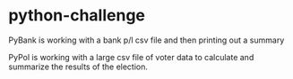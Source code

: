 # python-challenge

PyBank is working with a bank p/l csv file and then printing out a summary

PyPol is working with a large csv file of voter data to calculate and summarize the results of the election.

